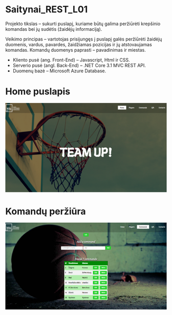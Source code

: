 # Saitynai_REST_L01
 
Projekto tikslas – sukurti puslapį, kuriame būtų galima peržiūrėti krepšinio komandas bei jų sudėtis (žaidėjų informaciją).

Veikimo principas – vartotojas prisijungęs į puslapį galės peržiūrėti žaidėjų duomenis, vardus, pavardes, žaidžiamas pozicijas ir jų atstovaujamas komandas. Komandų duomenys paprasti – pavadinimas ir miestas. 

* Kliento pusė (ang. Front-End) – Javascript, Html ir CSS.
* Serverio pusė (angl. Back-End) – .NET Core 3.1 MVC REST API. 
* Duomenų bazė – Microsoft Azure Database.

# Home puslapis

![home](https://github.com/Juosir14/Saitynai_REST_L01/blob/main/home.png)

# Komandų peržiūra

![commands](https://github.com/Juosir14/Saitynai_REST_L01/blob/main/commands.png)

